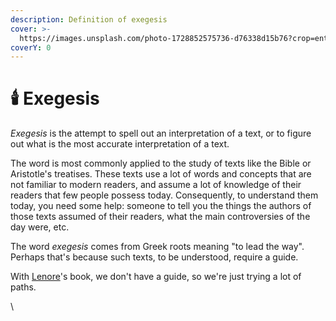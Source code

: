 ```yaml
---
description: Definition of exegesis
cover: >-
  https://images.unsplash.com/photo-1728852575736-d76338d15b76?crop=entropy&cs=srgb&fm=jpg&ixid=M3wxOTcwMjR8MHwxfHNlYXJjaHwxfHxoZXJtaXQlMjBwYWludGluZ3xlbnwwfHx8fDE3MzgwMzYyNzl8MA&ixlib=rb-4.0.3&q=85
coverY: 0
---
```


# 🕯️ Exegesis

_Exegesis_ is the attempt to spell out an interpretation of a text, or to figure out what is the most accurate interpretation of a text.

The word is most commonly applied to the study of texts like the Bible or Aristotle's treatises. These texts use a lot of words and concepts that are not familiar to modern readers, and assume a lot of knowledge of their readers that few people possess today. Consequently, to understand them today, you need some help: someone to tell you the things the authors of those texts assumed of their readers, what the main controversies of the day were, etc.

The word _exegesis_ comes from Greek roots meaning "to lead the way". Perhaps that's because such texts, to be understood, require a guide.

With [Lenore](../../people-and-systems/lenore-thomson/)'s book, we don't have a guide, so we're just trying a lot of paths.



\
